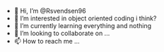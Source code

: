 - 👋 Hi, I’m @Rsvendsen96
- 👀 I’m interested in object oriented coding i think?
- 🌱 I’m currently learning everything and nothing
- 💞️ I’m looking to collaborate on ...
- 📫 How to reach me ...

<!---
Rsvendsen96/Rsvendsen96 is a ✨ special ✨ repository because its `README.md` (this file) appears on your GitHub profile.
You can click the Preview link to take a look at your changes.
--->
